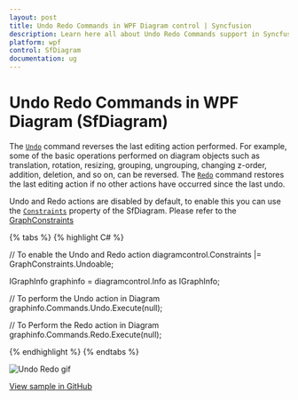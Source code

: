 ```yaml
---
layout: post
title: Undo Redo Commands in WPF Diagram control | Syncfusion
description: Learn here all about Undo Redo Commands support in Syncfusion WPF Diagram (SfDiagram) control and more.
platform: wpf
control: SfDiagram
documentation: ug
---
```


# Undo Redo Commands in WPF Diagram (SfDiagram)

The [`Undo`](https://help.syncfusion.com/cr/wpf/Syncfusion.UI.Xaml.Diagram.IDiagramCommands.html#Syncfusion_UI_Xaml_Diagram_IDiagramCommands_Undo) command reverses the last editing action performed. For example, some of the basic operations performed on diagram objects such as translation, rotation, resizing, grouping, ungrouping, changing z-order, addition, deletion, and so on, can be reversed. The [`Redo`](https://help.syncfusion.com/cr/wpf/Syncfusion.UI.Xaml.Diagram.IDiagramCommands.html#Syncfusion_UI_Xaml_Diagram_IDiagramCommands_Redo) command restores the last editing action if no other actions have occurred since the last undo.

Undo and Redo actions are disabled by default, to enable this you can use the [`Constraints`](https://help.syncfusion.com/cr/wpf/Syncfusion.UI.Xaml.Diagram.GraphConstraints.html) property of the SfDiagram.  Please refer to the [GraphConstraints](https://help.syncfusion.com/cr/wpf/Syncfusion.UI.Xaml.Diagram.GraphConstraints.html)


{% tabs %}
{% highlight C# %}

// To enable the Undo and Redo action
diagramcontrol.Constraints |= GraphConstraints.Undoable;

IGraphInfo graphinfo = diagramcontrol.Info as IGraphInfo;

// To perform the Undo action in Diagram
graphinfo.Commands.Undo.Execute(null);

// To Perform the Redo action in Diagram
graphinfo.Commands.Redo.Execute(null);

{% endhighlight %}
{% endtabs %}

![Undo Redo gif](Commands_Images/Commands_img16.gif)

[View sample in GitHub](https://github.com/SyncfusionExamples/WPF-Diagram-Examples/tree/master/Samples/Commands/Undo%20Redo)
